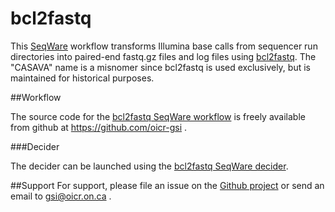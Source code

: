 # bcl2fastq

This [SeqWare](http://seqware.github.io/) workflow transforms Illumina base calls from sequencer run directories into paired-end fastq.gz files and log files using [bcl2fastq](http://support.illumina.com/downloads/bcl2fastq-conversion-software-v2-18.html). The "CASAVA" name is a misnomer since bcl2fastq is used exclusively, but is maintained for historical purposes.

##Workflow

The source code for the [bcl2fastq SeqWare workflow](workflow-casava) is freely available from github at https://github.com/oicr-gsi .

###Decider

The decider can be launched using the [bcl2fastq SeqWare decider](decider-bcl2fastq).

##Support
For support, please file an issue on the [Github project](https://github.com/oicr-gsi) or send an email to gsi@oicr.on.ca .
